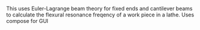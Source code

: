 This uses Euler-Lagrange beam theory for fixed ends and cantilever beams to calculate the flexural resonance freqency of a work piece in a lathe.
Uses compose for GUI
